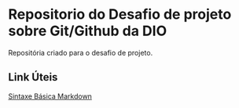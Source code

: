 # Repositorio do Desafio de projeto sobre Git/Github da DIO
Repositória criado para o desafio de projeto.

## Link Úteis  
[Sintaxe Básica Markdown](http://www.markdownguide.org/basic-sintax/)
